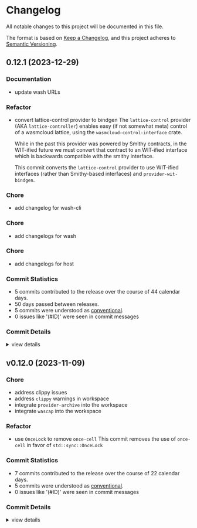# Changelog

All notable changes to this project will be documented in this file.

The format is based on [Keep a Changelog](https://keepachangelog.com/en/1.0.0/),
and this project adheres to [Semantic Versioning](https://semver.org/spec/v2.0.0.html).

## 0.12.1 (2023-12-29)

<csr-id-f5459155f3b96aa67742a8c62eb286cc06885855/>
<csr-id-859b0baeff818a1af7e1824cbb80510669bdc976/>
<csr-id-90d7c48a46e112ab884d9836bfc25c1de5570fee/>

### Documentation

 - <csr-id-20ffecb027c225fb62d60b584d6b518aff4ceb51/> update wash URLs

### Refactor

 - <csr-id-f5459155f3b96aa67742a8c62eb286cc06885855/> convert lattice-control provider to bindgen
   The `lattice-control` provider (AKA `lattice-controller`) enables
   easy (if not somewhat meta) control of a wasmcloud lattice, using the
   `wasmcloud-control-interface` crate.
   
   While in the past this provider was powered by Smithy contracts, in
   the WIT-ified future we must convert that contract to an WIT-ified
   interface which is backwards compatible with the smithy interface.
   
   This commit converts the `lattice-control` provider to use WIT-ified
   interfaces (rather than Smithy-based interfaces) and `provider-wit-bindgen`.

### Chore

 - <csr-id-31dbba97d47b8a5474679ce1ea01fb008c3e8bb2/> add changelog for wash-cli

### Chore

 - <csr-id-90d7c48a46e112ab884d9836bfc25c1de5570fee/> add changelogs for wash

### Chore

 - <csr-id-859b0baeff818a1af7e1824cbb80510669bdc976/> add changelogs for host

### Commit Statistics

<csr-read-only-do-not-edit/>

 - 5 commits contributed to the release over the course of 44 calendar days.
 - 50 days passed between releases.
 - 5 commits were understood as [conventional](https://www.conventionalcommits.org).
 - 0 issues like '(#ID)' were seen in commit messages

### Commit Details

<csr-read-only-do-not-edit/>

<details><summary>view details</summary>

 * **Uncategorized**
    - Add changelog for wash-cli ([`31dbba9`](https://github.com/connorsmith256/wasmcloud/commit/31dbba97d47b8a5474679ce1ea01fb008c3e8bb2))
    - Add changelogs for wash ([`90d7c48`](https://github.com/connorsmith256/wasmcloud/commit/90d7c48a46e112ab884d9836bfc25c1de5570fee))
    - Add changelogs for host ([`859b0ba`](https://github.com/connorsmith256/wasmcloud/commit/859b0baeff818a1af7e1824cbb80510669bdc976))
    - Convert lattice-control provider to bindgen ([`f545915`](https://github.com/connorsmith256/wasmcloud/commit/f5459155f3b96aa67742a8c62eb286cc06885855))
    - Update wash URLs ([`20ffecb`](https://github.com/connorsmith256/wasmcloud/commit/20ffecb027c225fb62d60b584d6b518aff4ceb51))
</details>

## v0.12.0 (2023-11-09)

<csr-id-9c8abf3dd1a942f01a70432abb2fb9cfc4d48914/>
<csr-id-ee9d552c7ea1c017d8aa646f64002a85ffebefb8/>
<csr-id-9de9ae3de8799661525b2458303e72cd24cd666f/>
<csr-id-0b59721367d138709b58fa241cdadd4f585203ac/>
<csr-id-171214d4bcffddb9a2a37c2a13fcbed1ec43fd31/>

### Chore

 - <csr-id-9c8abf3dd1a942f01a70432abb2fb9cfc4d48914/> address clippy issues
 - <csr-id-ee9d552c7ea1c017d8aa646f64002a85ffebefb8/> address `clippy` warnings in workspace
 - <csr-id-9de9ae3de8799661525b2458303e72cd24cd666f/> integrate `provider-archive` into the workspace
 - <csr-id-0b59721367d138709b58fa241cdadd4f585203ac/> integrate `wascap` into the workspace

### Refactor

 - <csr-id-171214d4bcffddb9a2a37c2a13fcbed1ec43fd31/> use `OnceLock` to remove `once-cell`
   This commit removes the use of `once-cell` in favor of `std::sync::OnceLock`

### Commit Statistics

<csr-read-only-do-not-edit/>

 - 7 commits contributed to the release over the course of 22 calendar days.
 - 5 commits were understood as [conventional](https://www.conventionalcommits.org).
 - 0 issues like '(#ID)' were seen in commit messages

### Commit Details

<csr-read-only-do-not-edit/>

<details><summary>view details</summary>

 * **Uncategorized**
    - Address clippy issues ([`9c8abf3`](https://github.com/connorsmith256/wasmcloud/commit/9c8abf3dd1a942f01a70432abb2fb9cfc4d48914))
    - Use `OnceLock` to remove `once-cell` ([`171214d`](https://github.com/connorsmith256/wasmcloud/commit/171214d4bcffddb9a2a37c2a13fcbed1ec43fd31))
    - Merge pull request #762 from rvolosatovs/merge/wascap ([`89570cc`](https://github.com/connorsmith256/wasmcloud/commit/89570cc8d7ac7fbf6acd83fdf91f2ac8014d0b77))
    - Address `clippy` warnings in workspace ([`ee9d552`](https://github.com/connorsmith256/wasmcloud/commit/ee9d552c7ea1c017d8aa646f64002a85ffebefb8))
    - Integrate `provider-archive` into the workspace ([`9de9ae3`](https://github.com/connorsmith256/wasmcloud/commit/9de9ae3de8799661525b2458303e72cd24cd666f))
    - Integrate `wascap` into the workspace ([`0b59721`](https://github.com/connorsmith256/wasmcloud/commit/0b59721367d138709b58fa241cdadd4f585203ac))
    - Add 'crates/wascap/' from commit '6dd214c2ea3befb5170d5a711a2eef0f3d14cc09' ([`260ffb0`](https://github.com/connorsmith256/wasmcloud/commit/260ffb029f05b8a6b6f9dcbf6870e281569694c2))
</details>


